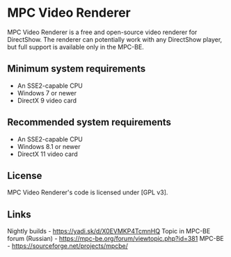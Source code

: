 # MPC Video Renderer

MPC Video Renderer is a free and open-source video renderer for DirectShow. The renderer can potentially work with any DirectShow player, but full support is available only in the MPC-BE.

## Minimum system requirements

* An SSE2-capable CPU
* Windows 7 or newer
* DirectX 9 video card

## Recommended system requirements

* An SSE2-capable CPU
* Windows 8.1 or newer
* DirectX 11 video card

## License

MPC Video Renderer's code is licensed under [GPL v3].

## Links

Nightly builds - <https://yadi.sk/d/X0EVMKP4TcmnHQ>
Topic in MPC-BE forum (Russian) - <https://mpc-be.org/forum/viewtopic.php?id=381>
MPC-BE - <https://sourceforge.net/projects/mpcbe/>
